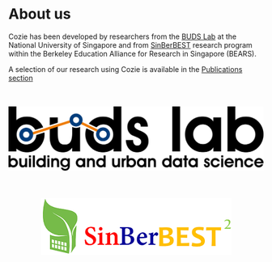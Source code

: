 # About us

Cozie has been developed by researchers from the [BUDS Lab](https://budslab.org/) at the National University of Singapore and from [SinBerBEST](https://sinberbest.berkeley.edu/) research program within the Berkeley Education Alliance for Research in Singapore (BEARS). 

A selection of our research using Cozie is available in the [Publications section](/research/publications-cozie)

<p align="center">
    <br/>
    <br/>
    <a href="https://www.budslab.org">
        <img src="/img/logo_budslab.png" alt="Logo BUDS Lab" style={{width:40+'%'}}/> 
    </a>
    <br/>
    <br/>
    <br/>
    <br/>
    <a href="https://sinberbest.berkeley.edu/">
        <img src="/img/logo_sinberbest.png" alt="Logo SinBerBEST" style={{width:40+'%'}}/> 
    </a>
</p>
